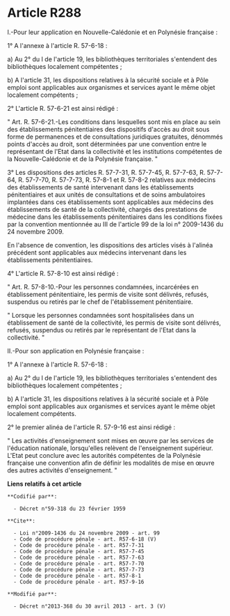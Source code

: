 # Article R288

I.-Pour leur application en Nouvelle-Calédonie et en Polynésie française : 

1° A l'annexe à l'article R. 57-6-18 : 

a) Au 2° du I de l'article 19, les bibliothèques territoriales s'entendent des bibliothèques localement compétentes ; 

b) A l'article 31, les dispositions relatives à la sécurité sociale et à Pôle emploi sont applicables aux organismes et
services ayant le même objet localement compétents ; 

2° L'article R. 57-6-21 est ainsi rédigé : 

" Art. R. 57-6-21.-Les conditions dans lesquelles sont mis en place au sein des établissements pénitentiaires des dispositifs
d'accès au droit sous forme de permanences et de consultations juridiques gratuites, dénommés points d'accès au droit, sont
déterminées par une convention entre le représentant de l'Etat dans la collectivité et les institutions compétentes de la
Nouvelle-Calédonie et de la Polynésie française. " 

3° Les dispositions des articles R. 57-7-31, R. 57-7-45, R. 57-7-63, R. 57-7-64, R. 57-7-70, R. 57-7-73, 
R. 57-8-1 et R. 57-8-2 relatives aux médecins des établissements de santé intervenant dans les établissements pénitentiaires
et aux unités de consultations et de soins ambulatoires implantées dans ces établissements sont applicables aux médecins des
établissements de santé de la collectivité, chargés des prestations de médecine dans les établissements pénitentiaires dans
les conditions fixées par la convention mentionnée au III de l'article 99 de la loi n° 2009-1436 du 24 novembre 2009. 

En l'absence de convention, les dispositions des articles visés à l'alinéa précédent sont applicables aux médecins
intervenant dans les établissements pénitentiaires. 

4° L'article R. 57-8-10 est ainsi rédigé : 

" Art. R. 57-8-10.-Pour les personnes condamnées, incarcérées en établissement pénitentiaire, les permis de visite sont
délivrés, refusés, suspendus ou retirés par le chef de l'établissement pénitentiaire. 

" Lorsque les personnes condamnées sont hospitalisées dans un établissement de santé de la collectivité, les permis de visite
sont délivrés, refusés, suspendus ou retirés par le représentant de l'Etat dans la collectivité. " 

II.-Pour son application en Polynésie française : 

1° A l'annexe à l'article R. 57-6-18 : 

a) Au 2° du I de l'article 19, les bibliothèques territoriales s'entendent des bibliothèques localement compétentes ; 

b) A l'article 31, les dispositions relatives à la sécurité sociale et à Pôle emploi sont applicables aux organismes et
services ayant le même objet localement compétents. 

2° le premier alinéa de l'article R. 57-9-16 est ainsi rédigé : 

" Les activités d'enseignement sont mises en œuvre par les services de l'éducation nationale, lorsqu'elles relèvent de
l'enseignement supérieur. L'Etat peut conclure avec les autorités compétentes de la Polynésie française une convention afin
de définir les modalités de mise en œuvre des autres activités d'enseignement. "

**Liens relatifs à cet article**

	**Codifié par**:

	  - Décret n°59-318 du 23 février 1959

	**Cite**:

	  - Loi n°2009-1436 du 24 novembre 2009 - art. 99
	  - Code de procédure pénale - art. R57-6-18 (V)
	  - Code de procédure pénale - art. R57-7-31
	  - Code de procédure pénale - art. R57-7-45
	  - Code de procédure pénale - art. R57-7-63
	  - Code de procédure pénale - art. R57-7-70
	  - Code de procédure pénale - art. R57-7-73
	  - Code de procédure pénale - art. R57-8-1
	  - Code de procédure pénale - art. R57-9-16

	**Modifié par**:

	  - Décret n°2013-368 du 30 avril 2013 - art. 3 (V)
